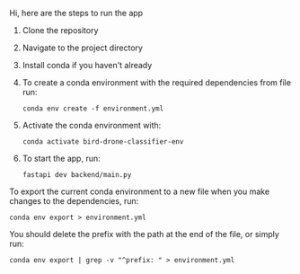 Hi, here are the steps to run the app
1. Clone the repository
2. Navigate to the project directory
3. Install conda if you haven't already
4. To create a conda environment with the required dependencies from file run:

    `conda env create -f environment.yml`
5. Activate the conda environment with:

    `conda activate bird-drone-classifier-env`

6. To start the app, run:

    `fastapi dev backend/main.py`

To export the current conda environment to a new file
when you make changes to the dependencies, run:

    conda env export > environment.yml
You should delete the prefix with the path at the end of the file,
or simply run:

    conda env export | grep -v "^prefix: " > environment.yml